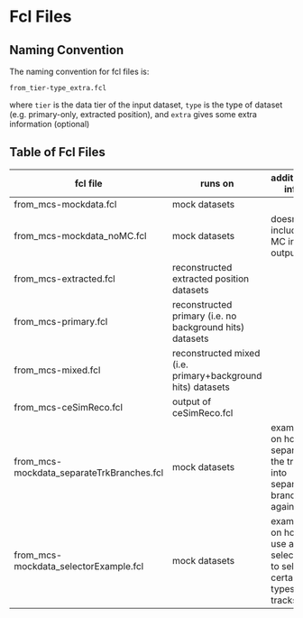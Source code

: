 # Fcl Files
## Naming Convention
The naming convention for fcl files is:

```
from_tier-type_extra.fcl
```

where ```tier``` is the data tier of the input dataset, ```type``` is the type of dataset (e.g. primary-only, extracted position), and ```extra``` gives some extra information (optional)

## Table of Fcl Files

| fcl file | runs on | additional info |
|----------|-----|-----|
| from_mcs-mockdata.fcl | mock datasets | |
| from_mcs-mockdata_noMC.fcl | mock datasets | doesn't include MC in output |
| from_mcs-extracted.fcl | reconstructed extracted position datasets | |
| from_mcs-primary.fcl | reconstructed primary (i.e. no background hits) datasets | |
| from_mcs-mixed.fcl | reconstructed mixed (i.e. primary+background hits) datasets | |
| from_mcs-ceSimReco.fcl | output of ceSimReco.fcl | |
| from_mcs-mockdata_separateTrkBranches.fcl | mock datasets | example on how to separate the tracks into separate branches again|
| from_mcs-mockdata_selectorExample.fcl | mock datasets | example on how to use a selector to select certain types of tracks |
